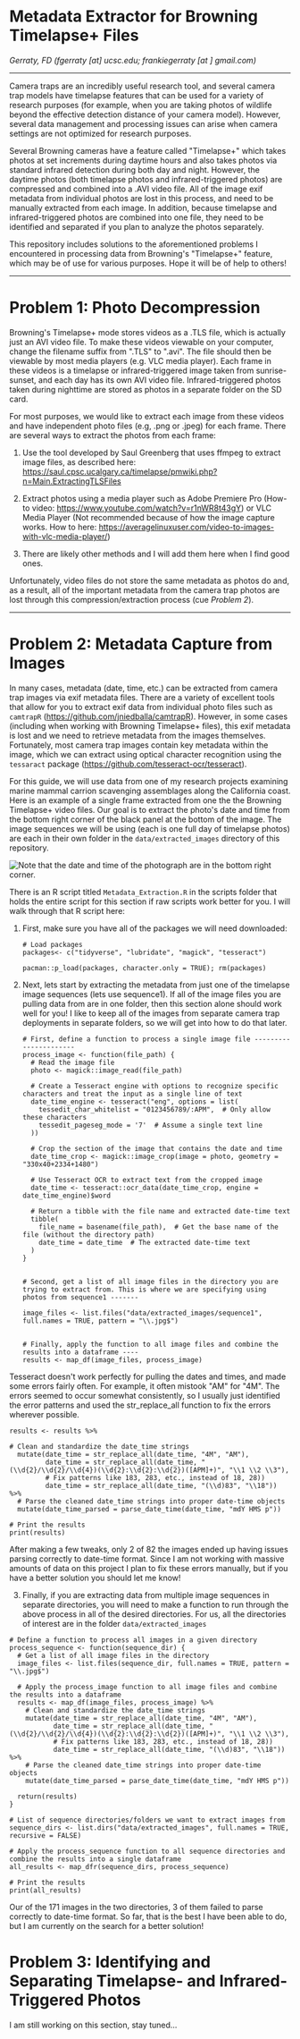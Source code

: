 # Metadata Extractor for Browning Timelapse+ Files

*Gerraty, FD (fgerraty [at] ucsc.edu; frankiegerraty [at ] gmail.com)*

------------------------------------------------------------------------

Camera traps are an incredibly useful research tool, and several camera trap models have timelapse features that can be used for a variety of research purposes (for example, when you are taking photos of wildlife beyond the effective detection distance of your camera model). However, several data management and processing issues can arise when camera settings are not optimized for research purposes.

Several Browning cameras have a feature called "Timelapse+" which takes photos at set increments during daytime hours and also takes photos via standard infrared detection during both day and night. However, the daytime photos (both timelapse photos and infrared-triggered photos) are compressed and combined into a .AVI video file. All of the image exif metadata from individual photos are lost in this process, and need to be manually extracted from each image. In addition, because timelapse and infrared-triggered photos are combined into one file, they need to be identified and separated if you plan to analyze the photos separately.

This repository includes solutions to the aforementioned problems I encountered in processing data from Browning's "Timelapse+" feature, which may be of use for various purposes. Hope it will be of help to others!

------------------------------------------------------------------------

# Problem 1: Photo Decompression

Browning's Timelapse+ mode stores videos as a .TLS file, which is actually just an AVI video file. To make these videos viewable on your computer, change the filename suffix from ".TLS" to ".avi". The file should then be viewable by most media players (e.g. VLC media player). Each frame in these videos is a timelapse or infrared-triggered image taken from sunrise-sunset, and each day has its own AVI video file. Infrared-triggered photos taken during nighttime are stored as photos in a separate folder on the SD card.

For most purposes, we would like to extract each image from these videos and have independent photo files (e.g, .png or .jpeg) for each frame. There are several ways to extract the photos from each frame:

1)  Use the tool developed by Saul Greenberg that uses ffmpeg to extract image files, as described here: <https://saul.cpsc.ucalgary.ca/timelapse/pmwiki.php?n=Main.ExtractingTLSFiles>

2)  Extract photos using a media player such as Adobe Premiere Pro (How-to video: <https://www.youtube.com/watch?v=r1nWR8t43gY>) or VLC Media Player (Not recommended because of how the image capture works. How to here: <https://averagelinuxuser.com/video-to-images-with-vlc-media-player/>)

3)  There are likely other methods and I will add them here when I find good ones.

Unfortunately, video files do not store the same metadata as photos do and, as a result, all of the important metadata from the camera trap photos are lost through this compression/extraction process (cue *Problem 2*).

------------------------------------------------------------------------

# Problem 2: Metadata Capture from Images

In many cases, metadata (date, time, etc.) can be extracted from camera trap images via exif metadata files. There are a variety of excellent tools that allow for you to extract exif data from individual photo files such as `camtrapR` (<https://github.com/jniedballa/camtrapR>). However, in some cases (including when working with Browning Timelapse+ files), this exif metadata is lost and we need to retrieve metadata from the images themselves. Fortunately, most camera trap images contain key metadata within the image, which we can extract using optical character recognition using the `tessaract` package (<https://github.com/tesseract-ocr/tesseract>).

For this guide, we will use data from one of my research projects examining marine mammal carrion scavenging assemblages along the California coast. Here is an example of a single frame extracted from one the the Browning Timelapse+ video files. Our goal is to extract the photo's date and time from the bottom right corner of the black panel at the bottom of the image. The image sequences we will be using (each is one full day of timelapse photos) are each in their own folder in the `data/extracted_images` directory of this repository.

![Note that the date and time of the photograph are in the bottom right corner.](data/extracted_images/sequence1/CCAM6_D1_00.jpg)

There is an R script titled `Metadata_Extraction.R` in the scripts folder that holds the entire script for this section if raw scripts work better for you. I will walk through that R script here:

1.  First, make sure you have all of the packages we will need downloaded:

    ```{r}
    # Load packages
    packages<- c("tidyverse", "lubridate", "magick", "tesseract")

    pacman::p_load(packages, character.only = TRUE); rm(packages)
    ```

2.  Next, lets start by extracting the metadata from just one of the timelapse image sequences (lets use sequence1). If all of the image files you are pulling data from are in one folder, then this section alone should work well for you! I like to keep all of the images from separate camera trap deployments in separate folders, so we will get into how to do that later.

    ```{r}
    # First, define a function to process a single image file ----------------------
    process_image <- function(file_path) {
      # Read the image file
      photo <- magick::image_read(file_path)
      
      # Create a Tesseract engine with options to recognize specific characters and treat the input as a single line of text
      date_time_engine <- tesseract("eng", options = list(
        tessedit_char_whitelist = "0123456789/:APM",  # Only allow these characters
        tessedit_pageseg_mode = '7'  # Assume a single text line
      ))
      
      # Crop the section of the image that contains the date and time
      date_time_crop <- magick::image_crop(image = photo, geometry = "330x40+2334+1480")
      
      # Use Tesseract OCR to extract text from the cropped image
      date_time <- tesseract::ocr_data(date_time_crop, engine = date_time_engine)$word

      # Return a tibble with the file name and extracted date-time text
      tibble(
        file_name = basename(file_path),  # Get the base name of the file (without the directory path)
        date_time = date_time  # The extracted date-time text
      )
    }


    # Second, get a list of all image files in the directory you are trying to extract from. This is where we are specifying using photos from sequence1 -------

    image_files <- list.files("data/extracted_images/sequence1", full.names = TRUE, pattern = "\\.jpg$")


    # Finally, apply the function to all image files and combine the results into a dataframe ----
    results <- map_df(image_files, process_image) 
    ```

Tesseract doesn't work perfectly for pulling the dates and times, and made some errors fairly often. For example, it often mistook "AM" for "4M". The errors seemed to occur somewhat consistently, so I usually just identified the error patterns and used the str_replace_all function to fix the errors wherever possible.

```{r}
results <- results %>% 

# Clean and standardize the date_time strings
  mutate(date_time = str_replace_all(date_time, "4M", "AM"),
         date_time = str_replace_all(date_time, "(\\d{2}/\\d{2}/\\d{4})(\\d{2}:\\d{2}:\\d{2})([APM]+)", "\\1 \\2 \\3"),
         # Fix patterns like 183, 283, etc., instead of 18, 28))
         date_time = str_replace_all(date_time, "(\\d)83", "\\18")) %>%   
  # Parse the cleaned date_time strings into proper date-time objects
  mutate(date_time_parsed = parse_date_time(date_time, "mdY HMS p"))

# Print the results
print(results)
```

After making a few tweaks, only 2 of 82 the images ended up having issues parsing correctly to date-time format. Since I am not working with massive amounts of data on this project I plan to fix these errors manually, but if you have a better solution you should let me know!

3.  Finally, if you are extracting data from multiple image sequences in separate directories, you will need to make a function to run through the above process in all of the desired directories. For us, all the directories of interest are in the folder `data/extracted_images`

```{r}
# Define a function to process all images in a given directory
process_sequence <- function(sequence_dir) {
  # Get a list of all image files in the directory
  image_files <- list.files(sequence_dir, full.names = TRUE, pattern = "\\.jpg$")
  
  # Apply the process_image function to all image files and combine the results into a dataframe
  results <- map_df(image_files, process_image) %>%
    # Clean and standardize the date_time strings
    mutate(date_time = str_replace_all(date_time, "4M", "AM"),
           date_time = str_replace_all(date_time, "(\\d{2}/\\d{2}/\\d{4})(\\d{2}:\\d{2}:\\d{2})([APM]+)", "\\1 \\2 \\3"),
           # Fix patterns like 183, 283, etc., instead of 18, 28))
           date_time = str_replace_all(date_time, "(\\d)83", "\\18")) %>%   
    # Parse the cleaned date_time strings into proper date-time objects
    mutate(date_time_parsed = parse_date_time(date_time, "mdY HMS p"))
  
  return(results)
}

# List of sequence directories/folders we want to extract images from
sequence_dirs <- list.dirs("data/extracted_images", full.names = TRUE, recursive = FALSE)

# Apply the process_sequence function to all sequence directories and combine the results into a single dataframe
all_results <- map_dfr(sequence_dirs, process_sequence)

# Print the results
print(all_results)

```

Our of the 171 images in the two directories, 3 of them failed to parse correctly to date-time format. So far, that is the best I have been able to do, but I am currently on the search for a better solution!

# Problem 3: Identifying and Separating Timelapse- and Infrared-Triggered Photos

I am still working on this section, stay tuned...
